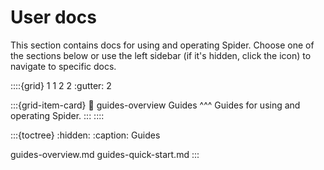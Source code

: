 # User docs

This section contains docs for using and operating Spider. Choose one of the sections below or use
the left sidebar (if it's hidden, click the <i class="fa fa-bars"></i> icon) to navigate to specific
docs.

::::{grid} 1 1 2 2
:gutter: 2

:::{grid-item-card}
:link: guides-overview
Guides
^^^
Guides for using and operating Spider.
:::
::::

:::{toctree}
:hidden:
:caption: Guides

guides-overview.md
guides-quick-start.md
:::
